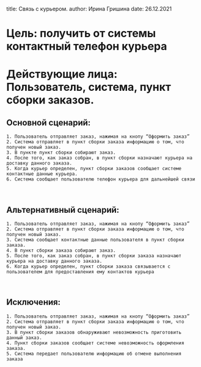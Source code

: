 title: Связь с курьером.
author: Ирина Гришина
date: 26.12.2021

# Цель: получить от системы контактный телефон курьера
# Действующие лица: Пользователь, система, пункт сборки заказов.
## Основной сценарий: 
    1. Пользователь отправляет заказ, нажимая на кнопу “Оформить заказ”
    2. Система отправляет в пункт сборки заказа информацию о том, что получен новый заказ.
    3. В пункте пункт сборки собирают заказ.
    4. После того, как заказ собран, в пункт сборки назначают курьера на доставку данного заказа.
    5. Когда курьер определен, пункт сборки заказов сообщает системе контактные данные курьера.
    6. Система сообщает пользователю телефон курьера для дальнейшей связи
 
## Альтернативный сценарий: 
    1. Пользователь отправляет заказ, нажимая на кнопу “Оформить заказ”
    2. Система отправляет в пункт сборки заказа информацию о том, что получен новый заказ.
    3. Система сообщает контактные данные пользователя в пункт сборки заказа.
    4. В пункт сборки заказа собирают заказ.
    5. После того, как заказ собран, в пункт сборки заказа назначают курьера на доставку данного заказа.
    6. Когда курьер определен, пункт сборки заказа связывается с пользователем для предоставления ему контактов курьера
 
## Исключения: 
    1. Пользователь отправляет заказ, нажимая на кнопу “Оформить заказ”
    2. Система отправляет в пункт сборки заказа информацию о том, что получен новый заказ.
    3. В пункт сборки заказов обнаруживают невозможность приготовить данный заказ.
    4. Пункт сборки заказов сообщает системе невозможность оформления заказа.
    5. Система передает пользователю информацию об отмене выполнения заказа
